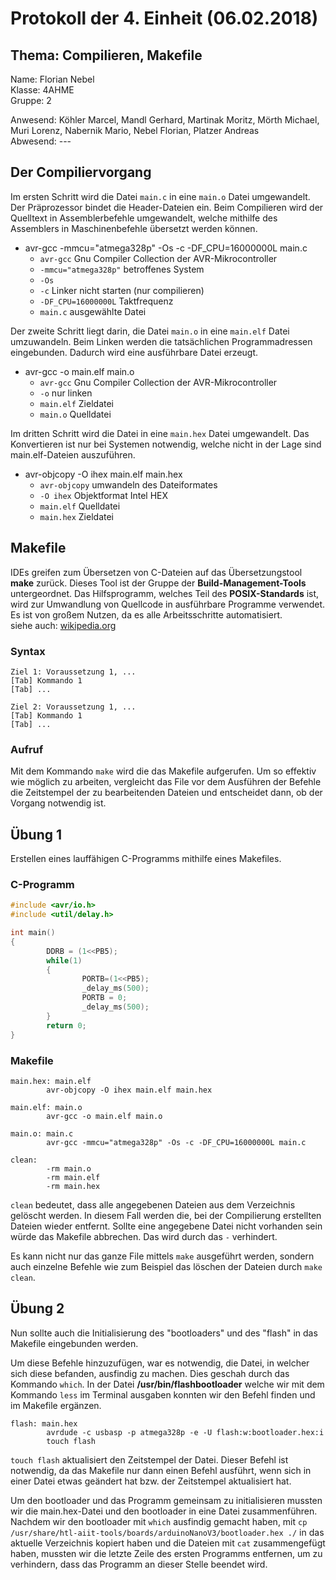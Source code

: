 # Protokoll der 4. Einheit (06.02.2018)

## Thema: Compilieren, Makefile

Name:     Florian Nebel  
Klasse:   4AHME  
Gruppe:   2  

Anwesend: Köhler Marcel, Mandl Gerhard, Martinak Moritz, Mörth Michael, Muri Lorenz, Nabernik Mario, Nebel Florian, Platzer Andreas  
Abwesend: ---

## Der Compiliervorgang
Im ersten Schritt wird die Datei `main.c` in eine `main.o` Datei umgewandelt. Der Präprozessor bindet die Header-Dateien ein. Beim Compilieren wird der Quelltext in Assemblerbefehle umgewandelt, welche mithilfe des Assemblers in Maschinenbefehle übersetzt werden können.
* avr-gcc -mmcu="atmega328p" -Os -c -DF_CPU=16000000L main.c
  * `avr-gcc` Gnu Compiler Collection der AVR-Mikrocontroller
  * `-mmcu="atmega328p"` betroffenes System
  * `-Os`
  * `-c` Linker nicht starten (nur compilieren)
  * `-DF_CPU=16000000L` Taktfrequenz
  * `main.c` ausgewählte Datei

Der zweite Schritt liegt darin, die Datei `main.o` in eine `main.elf` Datei umzuwandeln. Beim Linken werden die tatsächlichen Programmadressen eingebunden. Dadurch wird eine ausführbare Datei erzeugt.
* avr-gcc -o main.elf main.o
  * `avr-gcc` Gnu Compiler Collection der AVR-Mikrocontroller
  * `-o` nur linken
  * `main.elf` Zieldatei
  * `main.o` Quelldatei

Im dritten Schritt wird die Datei in eine `main.hex` Datei umgewandelt. Das Konvertieren ist nur bei Systemen notwendig, welche nicht in der Lage sind main.elf-Dateien auszuführen.
* avr-objcopy -O ihex main.elf main.hex
  * `avr-objcopy` umwandeln des Dateiformates
  * `-O ihex` Objektformat Intel HEX
  * `main.elf` Quelldatei
  * `main.hex` Zieldatei

## Makefile
IDEs greifen zum Übersetzen von C-Dateien auf das Übersetzungstool **make** zurück. Dieses Tool ist der Gruppe der **Build-Management-Tools** untergeordnet. Das Hilfsprogramm, welches Teil des **POSIX-Standards** ist, wird zur Umwandlung von Quellcode in ausführbare Programme verwendet. Es ist von großem Nutzen, da es alle Arbeitsschritte automatisiert.  
siehe auch: [wikipedia.org](https://de.wikipedia.org/wiki/Make)

### Syntax
```
Ziel 1: Voraussetzung 1, ...  
[Tab] Kommando 1  
[Tab] ...

Ziel 2: Voraussetzung 1, ...
[Tab] Kommando 1  
[Tab] ... 
```

### Aufruf
Mit dem Kommando `make` wird die das Makefile aufgerufen. Um so effektiv wie möglich zu arbeiten, vergleicht das File vor dem Ausführen der Befehle die Zeitstempel der zu bearbeitenden Dateien und entscheidet dann, ob der Vorgang notwendig ist.

## Übung 1
Erstellen eines lauffähigen C-Programms mithilfe eines Makefiles.

### C-Programm
```c
#include <avr/io.h>
#include <util/delay.h>

int main()
{
        DDRB = (1<<PB5);
        while(1)
        {
                PORTB=(1<<PB5);
                _delay_ms(500);
                PORTB = 0;
                _delay_ms(500);
        }
        return 0;
}
```

### Makefile
```
main.hex: main.elf
        avr-objcopy -O ihex main.elf main.hex

main.elf: main.o
        avr-gcc -o main.elf main.o

main.o: main.c
        avr-gcc -mmcu="atmega328p" -Os -c -DF_CPU=16000000L main.c

clean:
        -rm main.o
        -rm main.elf
        -rm main.hex
```

`clean` bedeutet, dass alle angegebenen Dateien aus dem Verzeichnis gelöscht werden. In diesem Fall werden die, bei der Compilierung erstellten Dateien wieder entfernt. Sollte eine angegebene Datei nicht vorhanden sein würde das Makefile abbrechen. Das wird durch das `-` verhindert.

Es kann nicht nur das ganze File mittels `make` ausgeführt werden, sondern auch einzelne Befehle wie zum Beispiel das löschen der Dateien durch `make clean`.

## Übung 2
Nun sollte auch die Initialisierung des "bootloaders" und des "flash" in das Makefile eingebunden werden.

Um diese Befehle hinzuzufügen, war es notwendig, die Datei, in welcher sich diese befanden, ausfindig zu machen. Dies geschah durch das Kommando `which`. In der Datei **/usr/bin/flashbootloader** welche wir mit dem Kommando `less` im Terminal ausgaben konnten wir den Befehl finden und im Makefile ergänzen.

```
flash: main.hex
        avrdude -c usbasp -p atmega328p -e -U flash:w:bootloader.hex:i
        touch flash
```

`touch flash` aktualisiert den Zeitstempel der Datei. Dieser Befehl ist notwendig, da das Makefile nur dann einen Befehl ausführt, wenn sich in einer Datei etwas geändert hat bzw. der Zeitstempel aktualisiert hat.

Um den bootloader und das Programm gemeinsam zu initialisieren mussten wir die main.hex-Datei und den bootloader in eine Datei zusammenführen. Nachdem wir den bootloader mit `which` ausfindig gemacht haben, mit `cp /usr/share/htl-aiit-tools/boards/arduinoNanoV3/bootloader.hex ./` in das aktuelle Verzeichnis kopiert haben und die Dateien mit `cat` zusammengefügt haben, mussten wir die letzte Zeile des ersten Programms entfernen, um zu verhindern, dass das Programm an dieser Stelle beendet wird.
